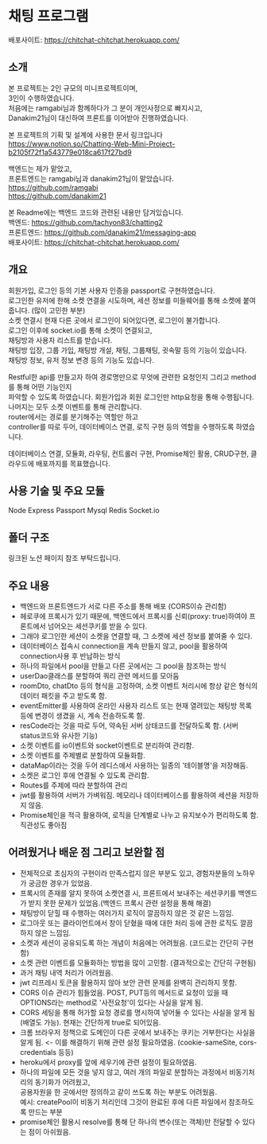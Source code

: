# 채팅 프로그램   

배포사이트: https://chitchat-chitchat.herokuapp.com/    
   
## 소개
  
본 프로젝트는 2인 규모의 미니프로젝트이며,   
3인이 수행하였습니다.   
처음에는 ramgabi님과 함께하다가 그 분이 개인사정으로 빠지시고,   
Danakim21님이 대신하여 프론트를 이어받아 진행하였습니다.   
   
본 프로젝트의 기획 및 설계에 사용한 문서 링크입니다   
https://www.notion.so/Chatting-Web-Mini-Project-b2105f72f1a543779e018ca617f27bd9   
    
백엔드는 제가 맡았고,  
프론트엔드는 ramgabi님과 danakim21님이 맡았습니다.  
https://github.com/ramgabi   
https://github.com/danakim21    

본 Readme에는 백엔드 코드와 관련된 내용만 담겨있습니다.   
백엔드: https://github.com/tachyon83/chatting2   
프론트엔드: https://github.com/danakim21/messaging-app   
배포사이트: https://chitchat-chitchat.herokuapp.com/   
   
     
        
## 개요
   
회원가입, 로그인 등의 기본 사용자 인증을 passport로 구현하였습니다.  
로그인한 유저에 한해 소켓 연결을 시도하며, 세션 정보를 미들웨어를 통해 소켓에 붙여줍니다. (많이 고민한 부분)   
소켓 연결시 현재 다른 곳에서 로그인이 되어있다면, 로그인이 불가합니다.   
로그인 이후에 socket.io를 통해 소켓이 연결되고,    
채팅방과 사용자 리스트를 받습니다.   
채팅방 입장, 그룹 가입, 채팅방 개설, 채팅, 그룹채팅, 귓속말 등의 기능이 있습니다.   
채팅방 정보, 유저 정보 변경 등의 기능도 있습니다.   
    
Restful한 api를 만들고자 하여 경로명만으로 무엇에 관련한 요청인지 그리고 method를 통해 어떤 기능인지   
파악할 수 있도록 하였습니다. 회원가입과 회원 로그인만 http요청을 통해 수행됩니다.   
나머지는 모두 소켓 이벤트를 통해 관리합니다.   
router에서는 경로를 분기해주는 역할만 하고   
controller를 따로 두어, 데이터베이스 연결, 로직 구현 등의 역할을 수행하도록 하였습니다.   
   
데이터베이스 연결, 모듈화, 라우팅, 컨트롤러 구현, Promise체인 활용, CRUD구현, 클라우드에 배포까지를 목표했습니다.  
   
   
   
## 사용 기술 및 주요 모듈
   
Node Express Passport Mysql Redis Socket.io    
   
   
      
## 폴더 구조
  
링크된 노션 페이지 참조 부탁드립니다.   
   
   
   
## 주요 내용
  
- 백엔드와 프론트엔드가 서로 다른 주소를 통해 배포 (CORS이슈 관리함) 
- 헤로쿠에 프록시가 있기 때문에, 백엔드에서 프록시를 신뢰(proxy: true)하여야 프론트에서 넘어오는 세션쿠키를 받을 수 있다.   
- 그래야 로그인한 세션이 소켓을 연결할 때, 그 소켓에 세션 정보를 붙여줄 수 있다.    
- 데이터베이스 접속시 connection을 계속 만들지 않고, pool을 활용하여 connection사용 후 반납하는 방식   
- 하나의 파일에서 pool을 만들고 다른 곳에서는 그 pool을 참조하는 방식   
- userDao클래스를 분할하여 쿼리 관련 메서드를 모아둠    
- roomDto, chatDto 등의 형식을 고정하여, 소켓 이벤트 처리시에 항상 같은 형식의 데이터 패킷을 주고 받도록 함.   
- eventEmitter를 사용하여 온라인 사용자 리스트 또는 현재 열려있는 채팅방 목록 등에 변경이 생겼을 시, 계속 전송하도록 함.   
- resCode라는 것을 따로 두어, 약속된 서버 상태코드를 전달하도록 함. (서버 status코드와 유사한 기능)   
- 소켓 이벤트를 io이벤트와 socket이벤트로 분리하여 관리함.   
- 소켓 이벤트를 주제별로 분할하여 모듈화함.   
- dataMap이라는 것을 두어 레디스에서 사용하는 일종의 '테이블명'을 저장해둠.   
- 소켓은 로그인 후에 연결될 수 있도록 관리함.   
- Routes를 주제에 따라 분할하여 관리   
- jwt를 활용하여 서버가 가벼워짐. 메모리나 데이터베이스를 활용하여 세션을 저장하지 않음.   
- Promise체인을 적극 활용하여, 로직을 단계별로 나누고 유지보수가 편리하도록 함. 직관성도 좋아짐   
  
        
        
## 어려웠거나 배운 점 그리고 보완할 점
   
- 전체적으로 초심자의 구현이라 만족스럽지 않은 부분도 있고, 경험자분들의 노하우가 궁금한 경우가 있었음.   
- 프록시의 존재를 알지 못하여 소켓연결 시, 프론트에서 보내주는 세션쿠키를 백엔드가 받지 못한 문제가 있었음.(백엔드 프록시 관련 설정을 통해 해결)    
- 채팅방이 닫힐 때 수행하는 여러가지 로직이 깔끔하지 않은 것 같은 느낌임.   
- 로그아웃 또는 클라이언트에서 창이 닫혔을 때에 대한 처리 등에 관한 로직도 깔끔하지 않은 느낌임.   
- 소켓과 세션이 공유되도록 하는 개념이 처음에는 어려웠음. (코드로는 간단히 구현함)   
- 소켓 관련 이벤트를 모듈화하는 방법을 많이 고민함. (결과적으로는 간단히 구현됨)   
- 과거 채팅 내역 처리가 어려웠음.   
- jwt 리프레시 토큰을 활용하지 않아 보안 관련 문제를 완벽히 관리하지 못함.   
- CORS 이슈 관리가 힘들었음. POST, PUT등의 메서드로 요청이 있을 때 OPTIONS라는 method로 '사전요청'이 있다는 사실을 알게 됨.
- CORS 세팅을 통해 허가할 요청 경로를 명시하여 넣어둘 수 있다는 사실을 알게 됨 (배열도 가능). 현재는 간단하게 true로 되어있음.
- 크롬 브라우저 정책으로 도메인이 다른 곳에서 보내주는 쿠키는 거부한다는 사실을 알게 됨. <- 이를 해결하기 위해 관련 설정 필요하였음.
  (cookie-sameSite, cors-credentials 등등)
- heroku에서 proxy를 앞에 세우기에 관련 설정이 필요하였음.
- 하나의 파일에 모든 것을 넣지 않고, 여러 개의 파일로 분할하는 과정에서 비동기처리의 동기화가 어려웠고,   
  공용자원을 한 곳에서만 정의하고 같이 쓰도록 하는 부분도 어려웠음.   
  예시: createPool이 비동기 처리인데 그것이 완료된 후에 다른 파일에서 참조하도록 만드는 부분   
- promise체인 활용시 resolve를 통해 단 하나의 변수(또는 객체)만 전달할 수 있다는 점이 아쉬웠음.   
   
